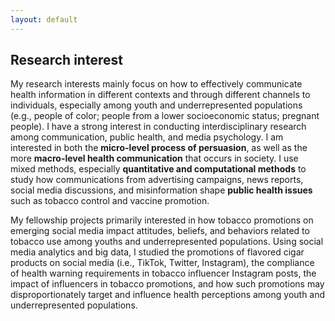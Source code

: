 ```yaml
---
layout: default
---
```


## Research interest

My research interests mainly focus on how to effectively communicate health information in different contexts and through different channels to individuals, especially among youth and underrepresented populations (e.g., people of color; people from a lower socioeconomic status; pregnant people). I have a strong interest in conducting interdisciplinary research among communication, public health, and media psychology. I am interested in both the **micro-level process of persuasion**, as well as the more **macro-level health communication** that occurs in society. I use mixed methods, especially **quantitative and computational methods** to study how communications from advertising campaigns, news reports, social media discussions, and misinformation shape **public health issues** such as tobacco control and vaccine promotion.

My  fellowship projects primarily interested in how tobacco promotions on emerging social media impact attitudes, beliefs, and behaviors related to tobacco use among youths and underrepresented populations. Using social media analytics and big data, I studied the promotions of flavored cigar products on social media (i.e., TikTok, Twitter, Instagram), the compliance of health warning requirements in tobacco influencer Instagram posts, the impact of influencers in tobacco promotions, and how such promotions may disproportionately target and influence health perceptions among youth and underrepresented populations.


